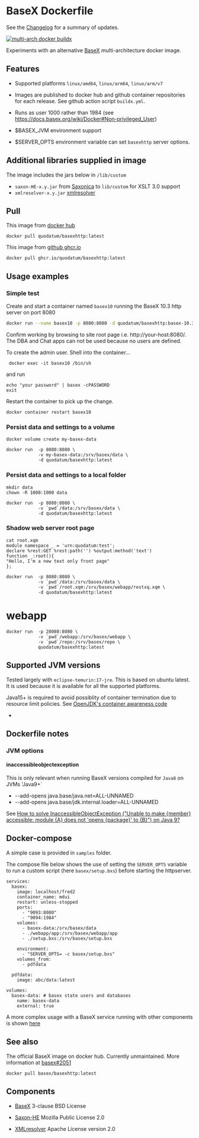 # BaseX Dockerfile

See the [Changelog](changelog.md) for a summary of updates.

[![multi-arch docker buildx](https://github.com/Quodatum/basex-docker/actions/workflows/buildx.yml/badge.svg)](https://github.com/Quodatum/basex-docker/actions/workflows/buildx.yml)

Experiments with an alternative [BaseX](https://basex.org)  multi-architecture docker image. 


## Features

- Supported platforms `linux/amd64`, `linux/arm64`, `linux/arm/v7`
- Images are published to docker hub and github container repositories for each release. See github action script `buildx.yml`.

- Runs as user 1000 rather than 1984 (see https://docs.basex.org/wiki/Docker#Non-privileged_User)
- $BASEX_JVM environment support
- $SERVER_OPTS environment variable can set `basexhttp` server options.

## Additional libraries supplied in image
The image includes the jars below in `/lib/custom`
-  `saxon-HE-x.y.jar` from [Saxonica](https://www.saxonica.com/products/products.xml) to `lib/custom` for XSLT 3.0 support
- `xmlresolver-x.y.jar` [xmlresolver](https://github.com/xmlresolver/xmlresolver/releases)

## Pull
This image from [docker hub](https://hub.docker.com/r/quodatum/basexhttp)
```
docker pull quodatum/basexhttp:latest
```

This image from [github ghcr.io](https://github.com/Quodatum/basex-docker/pkgs/container/basexhttp)
```
docker pull ghcr.io/quodatum/basexhttp:latest
```


## Usage examples

### Simple test 
Create and start a container named `basex10` running the BaseX 10.3 http server on port 8080

```bash
docker run --name basex10 -p 8080:8080 -d quodatum/basexhttp:basex-10.3 
```
Confirm working by browsing to site root page i.e. http://your-host:8080/.
The DBA and Chat apps can not be used because no users are defined.

To create the admin user. Shell into the container...
```
 docker exec -it basex10 /bin/sh
```
and run
```
echo "your password" | basex -cPASSWORD
exit
```
Restart the container to pick up the change.

```
docker container restart basex10
```



### Persist data and settings to a volume
```
docker volume create my-basex-data 

docker run  -p 8080:8080 \
            -v my-basex-data:/srv/basex/data \
            -d quodatum/basexhttp:latest 
```
### Persist data and settings to a local folder
```
mkdir data 
chown -R 1000:1000 data

docker run  -p 8080:8080 \
            -v `pwd`/data:/srv/basex/data \
            -d quodatum/basexhttp:latest 
```
### Shadow web server root page
```
cat root.xqm
module namespace _ = 'urn:quodatum:test';
declare %rest:GET %rest:path('') %output:method('text')
function _:root(){
"Hello, I'm a new text only front page"
};

docker run  -p 8080:8080 \
            -v `pwd`/data:/srv/basex/data \
            -v `pwd`/root.xqm:/srv/basex/webapp/restxq.xqm \
            -d quodatum/basexhttp:latest
```
# webapp
```
docker run  -p 28080:8080 \
            -v `pwd`/webapp:/srv/basex/webapp \
            -v `pwd`/repo:/srv/basex/repo \
            quodatum/basexhttp:latest
```
## Supported JVM versions
Tested largely with `eclipse-temurin:17-jre`. This is based on ubuntu latest. It is used because it is available for all the supported platforms.

Java15+ is required to avoid possiblity of container termination due to resource limit policies.
See [OpenJDK's container awareness code](https://developers.redhat.com/articles/2022/04/19/java-17-whats-new-openjdks-container-awareness#recent_changes_in_openjdk_s_container_awareness_code)

* 
## Dockerfile notes

### JVM options
#### inaccessibleobjectexception
This is only relevant when running BaseX versions compiled for `Java8` on JVMs 'Java9+`
* --add-opens java.base/java.net=ALL-UNNAMED 
* --add-opens java.base/jdk.internal.loader=ALL-UNNAMED
 
See [How to solve InaccessibleObjectException ("Unable to make {member} accessible: module {A} does not 'opens {package}' to {B}") on Java 9?](https://stackoverflow.com/questions/41265266/how-to-solve-inaccessibleobjectexception-unable-to-make-member-accessible-m)



## Docker-compose
A simple case is provided in `samples` folder.

The compose file below shows the use of setting the `SERVER_OPTS` variable to run  a custom script (here `basex/setup.bxs`) before starting the httpserver.
```
services:
  basex:
    image: localhost/fred2
    container_name: mdui
    restart: unless-stopped
    ports:
      - "9093:8080"
      - "9094:1984"
    volumes:
      - basex-data:/srv/basex/data 
      - ./webapp/app:/srv/basex/webapp/app
      - ./setup.bxs:/srv/basex/setup.bxs

    environment:
      - "SERVER_OPTS= -c basex/setup.bxs"
    volumes_from:
      - pdfdata
     
  pdfdata:
    image: abc/data:latest

volumes:
  basex-data: # basex state users and databases
    name: basex-data
    external: true
```
A more complex usage with a BaseX service running with other components is shown [here](https://github.com/willhoeft-it/basex-oauth2/blob/8b9a830a6864dbfdb26abdcc9f34f6480c81f786/docker-compose.yml#L82)
## See also
The official BaseX image on docker hub. Currently unmaintained. More information at
 [basex#2051](https://github.com/BaseXdb/basex/issues/2051)
```
docker pull basex/basexhttp:latest
```

## Components
* [BaseX](https://basex.org/about/open-source/) 3-clause BSD License

* [Saxon-HE](https://sourceforge.net/projects/saxon/) Mozilla Public License 2.0 

* [XMLresolver](https://github.com/xmlresolver/xmlresolver) Apache License version 2.0
